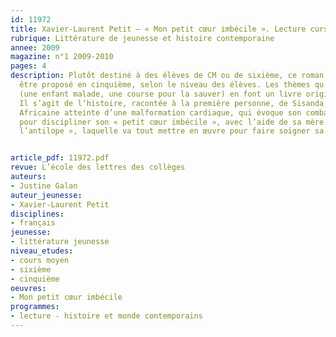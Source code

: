 ```yaml
---
id: 11972
title: Xavier-Laurent Petit – « Mon petit cœur imbécile ». Lecture cursive, CM-5e
rubrique: Littérature de jeunesse et histoire contemporaine
annee: 2009
magazine: n°1 2009-2010
pages: 4
description: Plutôt destiné à des élèves de CM ou de sixième, ce roman peut aussi
  être proposé en cinquième, selon le niveau des élèves. Les thèmes qu’il développe
  (une enfant malade, une course pour la sauver) en font un livre original et touchant.
  Il s’agit de l’histoire, racontée à la première personne, de Sisanda, une petite
  Africaine atteinte d’une malformation cardiaque, qui évoque son combat pour survivre,
  pour discipliner son « petit cœur imbécile », avec l’aide de sa mère Maswala, «
  l’antilope », laquelle va tout mettre en œuvre pour faire soigner sa fille.


article_pdf: 11972.pdf
revue: L’école des lettres des collèges
auteurs:
- Justine Galan
auteur_jeunesse:
- Xavier-Laurent Petit
disciplines:
- français
jeunesse:
- littérature jeunesse
niveau_etudes:
- cours moyen
- sixième
- cinquième
oeuvres:
- Mon petit cœur imbécile
programmes:
- lecture - histoire et monde contemporains
---
```

